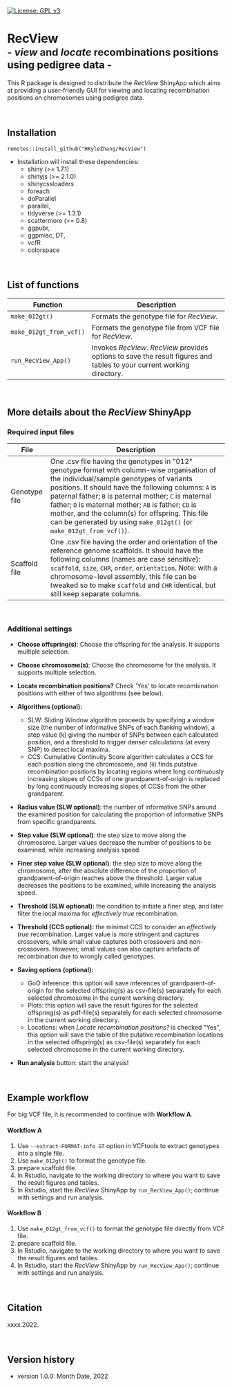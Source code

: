 [![License: GPL v3](https://img.shields.io/badge/License-GPLv3-blue.svg)](https://www.gnu.org/licenses/gpl-3.0)

# RecView<br><sub>- _view_ and _locate_ recombinations positions using pedigree data -</sub>

This R package is designed to distribute the _RecView_ ShinyApp which aims at providing a user-friendly GUI for viewing and locating recombination positions on chromosomes using pedigree data.

<br>

## Installation

`remotes::install_github("HKyleZhang/RecView")`

+ Installation will install these dependencies: 
  * shiny (>= 1.7.1)
  * shinyjs (>= 2.1.0)
  * shinycssloaders
  * foreach
  * doParallel 
  * parallel,
  * tidyverse (>= 1.3.1)
  * scattermore (>= 0.8) 
  * ggpubr, 
  * ggpmisc, DT, 
  * vcfR 
  * colorspace

<br>

## List of functions

Function  | Description
----------|------------
`make_012gt()` | Formats the genotype file for _RecView_.
`make_012gt_from_vcf()` | Formats the genotype file from VCF file for _RecView_.
`run_RecView_App()` | Invokes _RecView_. _RecView_ provides options to save the result figures and tables to your current working directory.

<br>

## More details about the _RecView_ ShinyApp
### Required input files

File          | Description
--------------|-------------
Genotype file | One .csv file having the genotypes in "012" genotype format with column-wise organisation of the individual/sample genotypes of variants positions. It should have the following columns: `A` is paternal father; `B` is paternal mother; `C` is maternal father; `D` is maternal mother; `AB` is father; `CD` is mother, and the column(s) for offspring. This file can be generated by using `make_012gt()` (or `make_012gt_from_vcf()`).
Scaffold file | One .csv file having the order and orientation of the reference genome scaffolds. It should have the following columns (names are case sensitive): `scaffold`, `size`,	`CHR`, `order`, `orientation`. Note: with a chromosome-level assembly, this file can be tweaked so to make `scaffold` and `CHR` identical, but still keep separate columns.

<br>

### Additional settings
* __Choose offspring(s)__: Choose the offspring for the analysis. It supports multiple selection.

* __Choose chromosome(s)__: Choose the chromosome for the analysis. It supports multiple selection.

* __Locate recombination positions?__ Check 'Yes' to locate recombination positions with either of two algorithms (see below).

* __Algorithms (optional):__ 
  + SLW: Sliding Window algorithm proceeds by specifying a window size (the number of informative SNPs of each flanking window), a step value (k) giving the number of SNPs between each calculated position, and a threshold to trigger denser calculations (at every SNP) to detect local maxima.
  + CCS: Cumulative Continuity Score algorithm calculates a CCS for each position along the chromosome, and (ii) finds putative recombination positions by locating regions where long continuously increasing slopes of CCSs of one grandparent-of-origin is replaced by long continuously increasing slopes of CCSs from the other grandparent. 

* __Radius value (SLW optional)__: the number of informative SNPs around the examined position for calculating the proportion of informative SNPs from specific grandparents.

* __Step value (SLW optional)__: the step size to move along the chromosome. Larger values decrease the number of positions to be examined, while increasing analysis speed.

* __Finer step value (SLW optional)__: the step size to move along the chromosome, after the absolute difference of the proportion of grandparent-of-origin reaches above the threshold. Larger value decreases the positions to be examined, while increasing the analysis speed.

* __Threshold (SLW optional):__ the condition to initiate a finer step, and later filter the local maxima for _effectively true_ recombination.

* __Threshold (CCS optional):__ the minimal CCS to consider an _effectively true_ recombination. Larger value is more stringent and captures crossovers, while small value captures both crossovers and non-crossovers. However, small values can also capture artefacts of recombination due to wrongly called genotypes.

* __Saving options (optional):__ 
  + GoO Inference: this option will save inferences of grandparent-of-origin for the selected offspring(s) as csv-file(s) separately for each selected chromosome in the current working directory. 
  + Plots: this option will save the result figures for the selected offspring(s) as pdf-file(s) separately for each selected chromosome in the current working directory.
  + Locations: when _Locate recombination positions?_ is checked "Yes", this option will save the table of the putative recombination locations in the selected offspring(s) as csv-file(s) separately for each selected chromosome in the current working directory.

* __Run analysis__ button: start the analysis!

<br>

## Example workflow
For big VCF file, it is recommended to continue with __Workflow A__.

#### __Workflow A__
  1. Use `--extract-FORMAT-info GT` option in VCFtools to extract genotypes into a single file.
  2. Use `make_012gt()` to format the genotype file. 
  3. prepare scaffold file.
  4. In Rstudio, navigate to the working directory to where you want to save the result figures and tables.
  5. In Rstudio, start the _RecView_ ShinyApp by `run_RecView_App()`; continue with settings and run analysis.

#### __Workflow B__
  1.  Use `make_012gt_from_vcf()` to format the genotype file directly from VCF file. 
  2. prepare scaffold file.
  3. In Rstudio, navigate to the working directory to where you want to save the result figures and tables.
  4. In Rstudio, start the _RecView_ ShinyApp by `run_RecView_App()`; continue with settings and run analysis.
  
<br>

## Citation
xxxx.2022.

<br>

## Version history
+ version 1.0.0: Month Date, 2022
